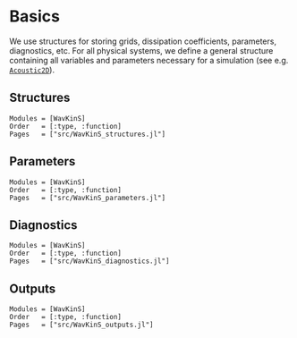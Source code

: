 # Basics

We use structures for storing grids, dissipation coefficients, parameters, diagnostics, etc. For all physical systems, we define a general structure containing all variables and parameters necessary for a simulation (see e.g. [`Acoustic2D`](@ref "Acoustic2D")).

## Structures
```@autodocs
Modules = [WavKinS]
Order   = [:type, :function]
Pages   = ["src/WavKinS_structures.jl"]
```

## Parameters
```@autodocs
Modules = [WavKinS]
Order   = [:type, :function]
Pages   = ["src/WavKinS_parameters.jl"]
```

## Diagnostics
```@autodocs
Modules = [WavKinS]
Order   = [:type, :function]
Pages   = ["src/WavKinS_diagnostics.jl"]
```

## Outputs
```@autodocs
Modules = [WavKinS]
Order   = [:type, :function]
Pages   = ["src/WavKinS_outputs.jl"]
```